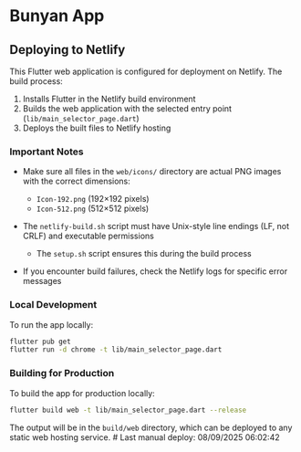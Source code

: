 # Bunyan App

## Deploying to Netlify

This Flutter web application is configured for deployment on Netlify. The build process:

1. Installs Flutter in the Netlify build environment
2. Builds the web application with the selected entry point (`lib/main_selector_page.dart`)
3. Deploys the built files to Netlify hosting

### Important Notes

- Make sure all files in the `web/icons/` directory are actual PNG images with the correct dimensions:
  - `Icon-192.png` (192×192 pixels)
  - `Icon-512.png` (512×512 pixels)

- The `netlify-build.sh` script must have Unix-style line endings (LF, not CRLF) and executable permissions
  - The `setup.sh` script ensures this during the build process

- If you encounter build failures, check the Netlify logs for specific error messages

### Local Development

To run the app locally:

```bash
flutter pub get
flutter run -d chrome -t lib/main_selector_page.dart
```

### Building for Production

To build the app for production locally:

```bash
flutter build web -t lib/main_selector_page.dart --release
```

The output will be in the `build/web` directory, which can be deployed to any static web hosting service.
#   L a s t   m a n u a l   d e p l o y :   0 8 / 0 9 / 2 0 2 5   0 6 : 0 2 : 4 2  
 